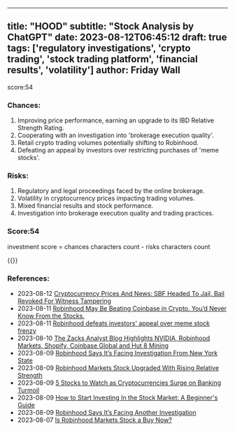 
---
title: "HOOD"
subtitle: "Stock Analysis by ChatGPT"
date: 2023-08-12T06:45:12
draft: true
tags: ['regulatory investigations', 'crypto trading', 'stock trading platform', 'financial results', 'volatility']
author: Friday Wall
---

score:54
### Chances:
1. Improving price performance, earning an upgrade to its IBD Relative Strength Rating.
2. Cooperating with an investigation into 'brokerage execution quality'.
3. Retail crypto trading volumes potentially shifting to Robinhood.
4. Defeating an appeal by investors over restricting purchases of 'meme stocks'.
### Risks:
1. Regulatory and legal proceedings faced by the online brokerage.
2. Volatility in cryptocurrency prices impacting trading volumes.
3. Mixed financial results and stock performance.
4. Investigation into brokerage execution quality and trading practices.
### Score:54
investment score = chances characters count - risks characters count

{{<tradingview symbol="NASDAQ:HOOD">}}
### References:
- 2023-08-12 [Cryptocurrency Prices And News: SBF Headed To Jail, Bail Revoked For Witness Tampering](https://finance.yahoo.com/m/e81bbe78-d2e5-3a11-af48-96917a2f638f/cryptocurrency-prices-and.html?.tsrc=rss)
- 2023-08-11 [Robinhood May Be Beating Coinbase in Crypto. You’d Never Know From the Stocks.](https://finance.yahoo.com/m/3db3ba93-9515-3a6c-a141-ad17d2bbb62d/robinhood-may-be-beating.html?.tsrc=rss)
- 2023-08-11 [Robinhood defeats investors' appeal over meme stock frenzy](https://ca.finance.yahoo.com/news/robinhood-defeats-investors-appeal-over-162302331.html?.tsrc=rss)
- 2023-08-10 [The Zacks Analyst Blog Highlights NVIDIA, Robinhood Markets, Shopify, Coinbase Global and Hut 8 Mining](https://finance.yahoo.com/news/zacks-analyst-blog-highlights-nvidia-094500633.html?.tsrc=rss)
- 2023-08-09 [Robinhood Says It’s Facing Investigation From New York State](https://finance.yahoo.com/news/robinhood-says-facing-investigation-york-181608761.html?.tsrc=rss)
- 2023-08-09 [Robinhood Markets Stock Upgraded With Rising Relative Strength](https://finance.yahoo.com/m/58cf129b-3b4c-369c-9c21-50818623e265/robinhood-markets-stock.html?.tsrc=rss)
- 2023-08-09 [5 Stocks to Watch as Cryptocurrencies Surge on Banking Turmoil](https://finance.yahoo.com/news/5-stocks-watch-cryptocurrencies-surge-120300094.html?.tsrc=rss)
- 2023-08-09 [How to Start Investing In the Stock Market: A Beginner's Guide](https://finance.yahoo.com/news/start-investing-stock-market-beginners-212412738.html?.tsrc=rss)
- 2023-08-09 [Robinhood Says It’s Facing Another Investigation](https://finance.yahoo.com/m/bc540981-6a84-3394-82eb-7143f2fbdd01/robinhood-says-it%E2%80%99s-facing.html?.tsrc=rss)
- 2023-08-07 [Is Robinhood Markets Stock a Buy Now?](https://finance.yahoo.com/m/79a2b423-fe97-3b09-9dab-005c2bdfe7aa/is-robinhood-markets-stock-a.html?.tsrc=rss)


                